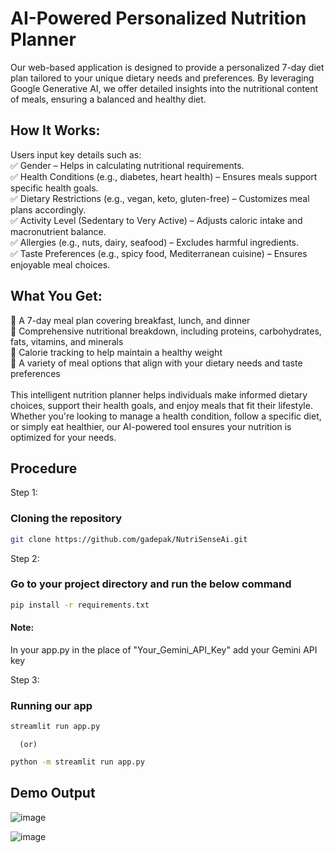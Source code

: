 # AI-Powered Personalized Nutrition Planner
Our web-based application is designed to provide a personalized 7-day diet plan tailored to your unique dietary needs and preferences. By leveraging Google Generative AI, we offer detailed insights into the nutritional content of meals, ensuring a balanced and healthy diet.

## How It Works:
Users input key details such as:<br>
✅ Gender – Helps in calculating nutritional requirements.<br>
✅ Health Conditions (e.g., diabetes, heart health) – Ensures meals support specific health goals.<br>
✅ Dietary Restrictions (e.g., vegan, keto, gluten-free) – Customizes meal plans accordingly.<br>
✅ Activity Level (Sedentary to Very Active) – Adjusts caloric intake and macronutrient balance.<br>
✅ Allergies (e.g., nuts, dairy, seafood) – Excludes harmful ingredients.<br>
✅ Taste Preferences (e.g., spicy food, Mediterranean cuisine) – Ensures enjoyable meal choices.<br>

## What You Get:
🔹 A 7-day meal plan covering breakfast, lunch, and dinner<br>
🔹 Comprehensive nutritional breakdown, including proteins, carbohydrates, fats, vitamins, and minerals<br>
🔹 Calorie tracking to help maintain a healthy weight<br>
🔹 A variety of meal options that align with your dietary needs and taste preferences<br>
<br>
This intelligent nutrition planner helps individuals make informed dietary choices, support their health goals, and enjoy meals that fit their lifestyle. Whether you're looking to manage a health condition, follow a specific diet, or simply eat healthier, our AI-powered tool ensures your nutrition is optimized for your needs.


## Procedure

Step 1:
### Cloning the repository
 ```sh
git clone https://github.com/gadepak/NutriSenseAi.git
```

Step 2:
### Go to your project directory and run the below command
```sh
pip install -r requirements.txt
```
#### Note: 
In your app.py in the place of "Your_Gemini_API_Key" add your Gemini API key

Step 3:
### Running our app
```sh
streamlit run app.py
```
      (or)
```sh
python -m streamlit run app.py
```

## Demo Output

![image](https://github.com/user-attachments/assets/35f19b4d-f97d-4ece-b018-3a6e983c46a6)

![image](https://github.com/user-attachments/assets/9c4aac5c-86ac-40ba-aa09-6572213bcf2c)







